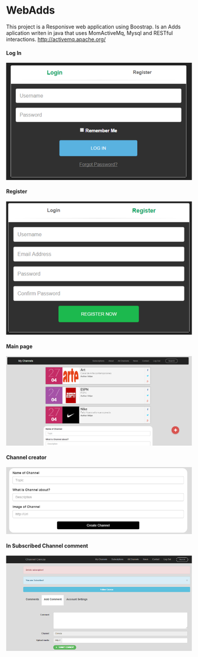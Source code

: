 # WebAdds
This project is a Responisve web application using Boostrap.
Is an Adds aplication writen in java that uses MomActiveMq, Mysql and RESTful interactions.
http://activemq.apache.org/
#### Log In

![alt tag](https://raw.githubusercontent.com/ProgFelipe/WebAdds/master/examples/LogIn.PNG)
#### Register
![alt tag](https://raw.githubusercontent.com/ProgFelipe/WebAdds/master/examples/Register.PNG)
#### Main page
![alt tag](https://raw.githubusercontent.com/ProgFelipe/WebAdds/master/examples/main.PNG)
#### Channel creator
![alt tag](https://raw.githubusercontent.com/ProgFelipe/WebAdds/master/examples/channelCreator.PNG)
#### In Subscribed Channel comment
![alt tag](https://raw.githubusercontent.com/ProgFelipe/WebAdds/master/examples/InChannel.PNG)
